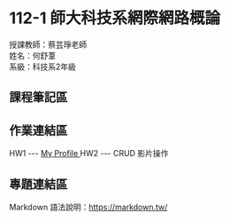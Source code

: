 # 112-1 師大科技系網際網路概論

授課教師：蔡芸琤老師  
姓名：何舒葦  
系級：科技系2年級  

## 課程筆記區  

## 作業連結區  
HW1 --- <a href='https://ho-shu-wei.github.io/my-web-W1/'>My Profile </a>
HW2 --- <a herf='https://youtu.be/l8_fNhE0qsc'>CRUD 影片操作 </a>
## 專題連結區

Markdown 語法說明：https://markdown.tw/
